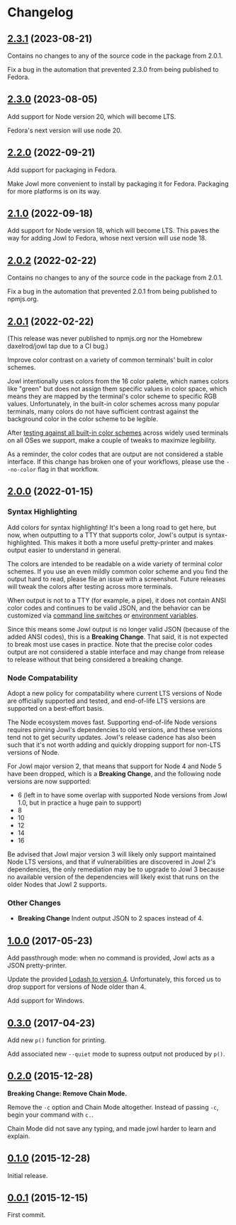 # Changelog

## [2.3.1](https://github.com/daxelrod/jowl/tree/v2.3.1) (2023-08-21)

Contains no changes to any of the source code in the package from 2.0.1.

Fix a bug in the automation that prevented 2.3.0 from being published to Fedora.

## [2.3.0](https://github.com/daxelrod/jowl/tree/v2.3.0) (2023-08-05)

Add support for Node version 20, which will become LTS.

Fedora's next version will use node 20.

## [2.2.0](https://github.com/daxelrod/jowl/tree/v2.2.0) (2022-09-21)

Add support for packaging in Fedora.

Make Jowl more convenient to install by packaging it for Fedora.
Packaging for more platforms is on its way.

## [2.1.0](https://github.com/daxelrod/jowl/tree/v2.1.0) (2022-09-18)

Add support for Node version 18, which will become LTS.
This paves the way for adding Jowl to Fedora, whose next version will use
node 18.

## [2.0.2](https://github.com/daxelrod/jowl/tree/v2.0.2) (2022-02-22)

Contains no changes to any of the source code in the package from 2.0.1.

Fix a bug in the automation that prevented 2.0.1 from being published to npmjs.org.

## [2.0.1](https://github.com/daxelrod/jowl/tree/v2.0.1) (2022-02-22)

(This release was never published to npmjs.org nor the Homebrew daxelrod/jowl tap due to a CI bug.)

Improve color contrast on a variety of common terminals' built in color schemes.

Jowl intentionally uses colors from the 16 color palette, which names colors like "green" but does not assign them specific values in color space, which means they are mapped by the terminal's color scheme to specific RGB values.
Unfortunately, in the built-in color schemes across many popular terminals, many colors do not have sufficient contrast against the background color in the color scheme to be legible.

After [testing against all built-in color schemes](https://github.com/daxelrod/jowl/issues/39) across widely used terminals on all OSes we support, make a couple of tweaks to maximize legibility.

As a reminder, the color codes that are output are not considered a stable interface.
If this change has broken one of your workflows, please use the `--no-color` flag in that workflow.

## [2.0.0](https://github.com/daxelrod/jowl/tree/v2.0.0) (2022-01-15)

### Syntax Highlighting

Add colors for syntax highlighting! It's been a long road to get here, but now, when outputting to a TTY that supports color, Jowl's output is syntax-highlighted.
This makes it both a more useful pretty-printer and makes output easier to understand in general.

The colors are intended to be readable on a wide variety of terminal color schemes.
If you use an even mildly common color scheme and you find the output hard to read, please file an issue with a screenshot.
Future releases will tweak the colors after testing across more terminals.

When output is not to a TTY (for example, a pipe), it does not contain ANSI color codes and continues to be valid JSON, and the behavior can be customized via [command line switches](https://github.com/daxelrod/jowl/blob/master/docs/reference.md#color) or [environment variables](https://github.com/daxelrod/jowl/blob/master/docs/reference.md#force-color).

Since this means some Jowl output is no longer valid JSON (because of the added ANSI codes), this is a **Breaking Change**.
That said, it is not expected to break most use cases in practice.
Note that the precise color codes output are not considered a stable interface and may change from release to release without that being considered a breaking change.

### Node Compatability

Adopt a new policy for compatability where current LTS versions of Node are officially supported and tested, and end-of-life LTS versions are supported on a best-effort basis.

The Node ecosystem moves fast.
Supporting end-of-life Node versions requires pinning Jowl's dependencies to old versions, and these versions tend not to get security updates.
Jowl's release cadence has also been such that it's not worth adding and quickly dropping support for non-LTS versions of Node.

For Jowl major version 2, that means that support for Node 4 and Node 5 have been dropped, which is a **Breaking Change**, and the following node versions are now supported:

* 6 (left in to have some overlap with supported Node versions from Jowl 1.0, but in practice a huge pain to support)
* 8
* 10
* 12
* 14
* 16

Be advised that Jowl major version 3 will likely only support maintained Node LTS versions, and that if vulnerabilities are discovered in Jowl 2's dependencies, the only remediation may be to upgrade to Jowl 3 because no available version of the dependencies will likely exist that runs on the older Nodes that Jowl 2 supports.

### Other Changes

* **Breaking Change** Indent output JSON to 2 spaces instead of 4.

## [1.0.0](https://github.com/daxelrod/jowl/tree/v1.0.0) (2017-05-23)

Add passthrough mode: when no command is provided, Jowl acts as a JSON pretty-printer.

Update the provided [Lodash to version 4](https://github.com/lodash/lodash/wiki/Changelog#v400).
Unfortunately, this forced us to drop support for versions of Node older than 4.

Add support for Windows.

## [0.3.0](https://github.com/daxelrod/jowl/tree/v0.3.0) (2017-04-23)

Add new `p()` function for printing.

Add associated new `--quiet` mode to supress output not produced by `p()`.

## [0.2.0](https://github.com/daxelrod/jowl/tree/v0.2.0) (2015-12-28)

**Breaking Change: Remove Chain Mode.**

Remove the `-c` option and Chain Mode altogether. Instead of passing `-c`, begin your command
with `c.`.

Chain Mode did not save any typing, and made jowl harder to learn and explain.

## [0.1.0](https://github.com/daxelrod/jowl/tree/v0.1.0) (2015-12-28)

Initial release.

## [0.0.1](https://github.com/daxelrod/jowl/commit/84eb190b68a935f2f505998aee640e749d22e8a3) (2015-12-15)

First commit.
